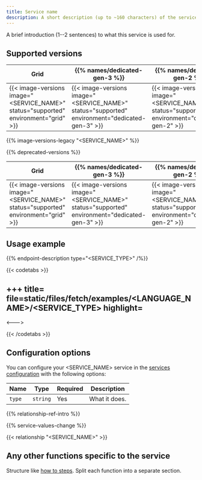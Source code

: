 ```yaml
---
title: Service name
description: A short description (up to ~160 characters) of the service that should make sense out of context (like on a listing page).
---
```


<!-- 
When to use
  For all available services: https://docs.platform.sh/add-services.html

How to use
  1. Copy this template into /src/docs/add-services/.
  2. Rename it to match the title.
  3. Replace the following content with your own.
  4. Replace all instances of "<SERVICE_NAME>" in the examples with the service's name.
-->

A brief introduction (1--2 sentences) to what this service is used for.

## Supported versions

| Grid | {{% names/dedicated-gen-3 %}} | {{% names/dedicated-gen-2 %}} |
|------|-------------------------------|------------------------------ |
|  {{< image-versions image="<SERVICE_NAME>" status="supported" environment="grid" >}} | {{< image-versions image="<SERVICE_NAME>" status="supported" environment="dedicated-gen-3" >}} | {{< image-versions image="<SERVICE_NAME>" status="supported" environment="dedicated-gen-2" >}} |

<!-- To automatically check any differences in the registry with legacy regions -->
{{% image-versions-legacy "<SERVICE_NAME>" %}}

<!-- If there are any deprecated versions. -->
{{% deprecated-versions %}}

| Grid | {{% names/dedicated-gen-3 %}} | {{% names/dedicated-gen-2 %}} |
|------|-------------------------------|------------------------------ |
|  {{< image-versions image="<SERVICE_NAME>" status="supported" environment="grid" >}} | {{< image-versions image="<SERVICE_NAME>" status="supported" environment="dedicated-gen-3" >}} | {{< image-versions image="<SERVICE_NAME>" status="supported" environment="dedicated-gen-2" >}} |

## Usage example

<!--
  Include the general template for usage examples.
  Replace `<SERVICE_TYPE>` with the type.

  If the service allows multiple endpoints, also include following parameter:
  sectionLink="#<SECTION_ON_PAGE_WITH_DESCRIPTION>" multipleText="<NOUN_THAT_CAN_BE_MULTIPLE"
  Example for MariaDB:
  sectionLink="#multiple-databases" multipleText="databases" 

  If the service doesn't have examples of usage in an app taken from https://examples.docs.platform.sh/
  include the following parameter:
  noApp=true
-->
{{% endpoint-description type="<SERVICE_TYPE>" /%}}

{{< codetabs >}}

+++
title=<LANGUAGE>
file=static/files/fetch/examples/<LANGUAGE_NAME>/<SERVICE_TYPE>
highlight=<LANGUAGE>
---

<--->
<!-- Repeat above for more languages -->
{{< /codetabs >}}

<!-- If the service has options in the `configuration` key -->
## Configuration options

You can configure your <SERVICE_NAME> service in the [services configuration](#1-configure-the-service) with the following options:

| Name   | Type     | Required | Description   |
|--------|----------|----------|---------------|
| `type` | `string` | Yes      | What it does. |

<!-- An introduction to the relationship reference -->
{{% relationship-ref-intro %}}

<!-- A generic reminder to use the variable and not hard code things -->
{{% service-values-change %}}

<!-- A yaml file taken from https://examples.docs.platform.sh/ that contains all the properties people need to access/use the service. -->
{{< relationship "<SERVICE_NAME>" >}}

## Any other functions specific to the service

Structure like [how to steps](./how-to.md#1-do-this-step-first).
Split each function into a separate section.
